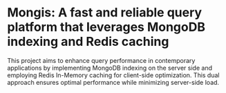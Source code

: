 # Mongis: A fast and reliable query platform that leverages MongoDB indexing and Redis caching
This project aims to enhance query performance in contemporary applications by implementing MongoDB indexing on the server side and employing Redis In-Memory caching for client-side optimization. This dual approach ensures optimal performance while minimizing server-side load.
